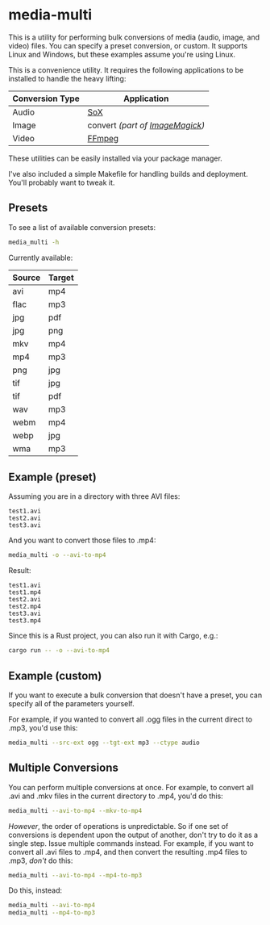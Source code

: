 # media-multi

This is a utility for performing bulk conversions of media (audio, image, and video) files.  You can specify a preset conversion, or custom.  It supports Linux and Windows, but these examples assume you're using Linux.

This is a convenience utility.  It requires the following applications to be installed to handle the heavy lifting:

Conversion Type | Application
---------|----------
Audio | [SoX](https://sox.sourceforge.net/)
Image | convert _(part of [ImageMagick](https://imagemagick.org/))_
Video | [FFmpeg](https://ffmpeg.org/)

These utilities can be easily installed via your package manager.

I've also included a simple Makefile for handling builds and deployment.  You'll probably want to tweak it.

## Presets

To see a list of available conversion presets:

```bash
media_multi -h
```

Currently available:

Source | Target
---------|----------
 avi | mp4
 flac | mp3
 jpg | pdf
 jpg | png
 mkv | mp4
 mp4 | mp3
 png | jpg
 tif | jpg
 tif | pdf
 wav | mp3
 webm | mp4
 webp | jpg
 wma | mp3

## Example (preset)

Assuming you are in a directory with three AVI files:

```
test1.avi
test2.avi
test3.avi
```

And you want to convert those files to .mp4:

```bash
media_multi -o --avi-to-mp4
```

Result:

```
test1.avi
test1.mp4
test2.avi
test2.mp4
test3.avi
test3.mp4
```

Since this is a Rust project, you can also run it with Cargo, e.g.:

```bash
cargo run -- -o --avi-to-mp4
```

## Example (custom)

If you want to execute a bulk conversion that doesn't have a preset, you can specify all of the parameters yourself.

For example, if you wanted to convert all .ogg files in the current direct to .mp3, you'd use this:

```bash
media_multi --src-ext ogg --tgt-ext mp3 --ctype audio
```

## Multiple Conversions

You can perform multiple conversions at once.  For example, to convert all .avi and .mkv files in the current directory to .mp4, you'd do this:

```bash
media_multi --avi-to-mp4 --mkv-to-mp4
```

_However_, the order of operations is unpredictable.  So if one set of conversions is dependent upon the output of another, don't try to do it as a single step.  Issue multiple commands instead.  For example, if you want to convert all .avi files to .mp4, and then convert the resulting .mp4 files to .mp3, _don't_ do this:

```bash
media_multi --avi-to-mp4 --mp4-to-mp3
```
Do this, instead:

```bash
media_multi --avi-to-mp4
media_multi --mp4-to-mp3
```
